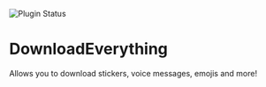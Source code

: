 ![Plugin Status](https://img.shields.io/badge/plugin_status-unfinished-E57373?style=for-the-badge)

# DownloadEverything

Allows you to download stickers, voice messages, emojis and more!

